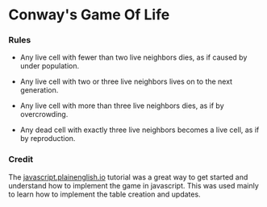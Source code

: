 # Conway's Game Of Life


### Rules

- Any live cell with fewer than two live neighbors dies, as if caused by under population.

- Any live cell with two or three live neighbors lives on to the next generation.

- Any live cell with more than three live neighbors dies, as if by overcrowding.

- Any dead cell with exactly three live neighbors becomes a live cell, as if by reproduction.


### Credit

The [javascript.plainenglish.io](https://javascript.plainenglish.io/the-game-of-life-using-javascript-fc1aaec8274f) tutorial was a great way to get started and understand how to implement the game in javascript. This was used mainly to learn how to implement the table creation and updates.
